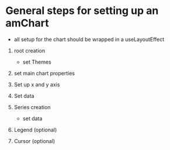 # General steps for setting up an amChart

-   all setup for the chart should be wrapped in a useLayoutEffect

1. root creation

    - set Themes

2. set main chart properties

3. Set up x and y axis

4. Set data

5. Series creation

    - set data

6. Legend (optional)

7. Cursor (optional)
